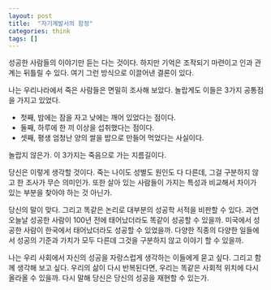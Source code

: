 ```yaml
---
layout: post
title:  "자기계발서의 함정"
categories: think
tags: []
---
```


성공한 사람들의 이야기만 듣는 다는 것이다.  하지만 기억은 조작되기 마련이고 인과 관계는 뒤틀릴 수 있다.  여기 그런 방식으로 이끌어낸 결론이 있다.

나는 우리나라에서 죽은 사람들은 면밀히 조사해 보았다.  놀랍게도 이들은 3가지 공통점을 가지고 있었다.

* 첫째, 밤에는 잠을 자고 낮에는 깨어 있었다는 점이다.
* 둘째, 하루에 한 끼 이상을 섭취했다는 점이다.
* 셋째, 평생 엄청난 양의 쌀을 밥으로 만들어 먹었다는 사실이다.

놀랍지 않은가. 이 3가지는 죽음으로 가는 지름길이다.

당신은 이렇게 생각할 것이다.  죽는 나이도 성별도 원인도 다 다른데, 그걸 구분하지 않고 한 조사가 무슨 의미인가. 또한 살아 있는 사람들이 가지는 특성과 비교해서 차이가 있는 부분을 찾아야 하는 것 아닌가.

당신의 말이 맞다. 그리고 똑같은 논리로 대부분의 성공학 서적을 비판할 수 있다. 과연 오늘날 성공한 사람이 100년 전에 태어났더라도 똑같이 성공할 수 있을까. 미국에서 성공한 사람이 한국에서 태어났더라도 성공할 수 있었을까. 다양한 직종의 다양한 일들에서 성공의 기준과 가치가 모두 다른데 그것을 구분하지 않고 이야기 할 수 있을까.

나는 우리 사회에서 자신의 성공을 자랑스럽게 생각하는 이들에게 묻고 싶다. 그리고 함께 생각해 보고 싶다. 우리의 삶이 다시 반복된다면, 우리는 똑같은 사회적 위치에 다시 올라올 수 있을까. 다시 말해 당신은 당신의 성공을 재현할 수 있는가.
